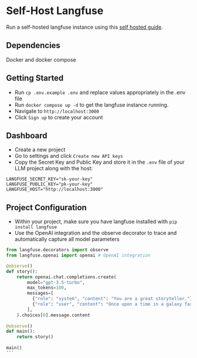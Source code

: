 # Self-Host Langfuse
Run a self-hosted langfuse instance using this [self hosted guide](https://langfuse.com/docs/deployment/self-host).

## Dependencies
Docker and docker compose

## Getting Started
- Run `cp .env.example .env` and replace values appropriately in the .env file
- Run `docker compose up -d` to get the langfuse instance running.
- Navigate to `http://localhost:3000`
- Click `Sign up` to create your account

## Dashboard
- Create a new project
- Go to settings and click `Create new API keys`
- Copy the Secret Key and Public Key and store it in the `.env` file of your LLM project along with the host:
    
```
LANGFUSE_SECRET_KEY="sk-your-key"
LANGFUSE_PUBLIC_KEY="pk-your-key"
LANGFUSE_HOST="http://localhost:3000"
```

## Project Configuration
- Within your project, make sure you have langfuse installed with `pip install langfuse`
- Use the OpenAI integration and the observe decorator to trace and automatically capture all model parameters
  

````python
from langfuse.decorators import observe
from langfuse.openai import openai # OpenAI integration

@observe()
def story():
    return openai.chat.completions.create(
        model="gpt-3.5-turbo",
        max_tokens=100,
        messages=[
          {"role": "system", "content": "You are a great storyteller."},
          {"role": "user", "content": "Once upon a time in a galaxy far, far away..."}
        ],
    ).choices[0].message.content
 
@observe()
def main():
    return story()
 
main()
```